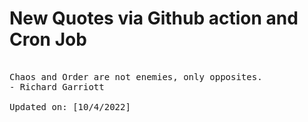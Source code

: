 # New Quotes via Github action and Cron Job

<pre>
<!-- #quote -->
Chaos and Order are not enemies, only opposites.
- Richard Garriott

Updated on: [10/4/2022]
<!-- #quoteEnd -->
</pre>
